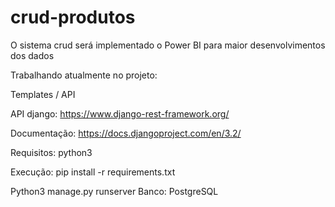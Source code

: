 # crud-produtos

O sistema crud será implementado o Power BI para maior desenvolvimentos dos dados

Trabalhando atualmente no projeto:

Templates / API

API django:
https://www.django-rest-framework.org/

Documentação:
https://docs.djangoproject.com/en/3.2/

Requisitos: python3

Execução: pip install -r requirements.txt

Python3 manage.py runserver
Banco: PostgreSQL

